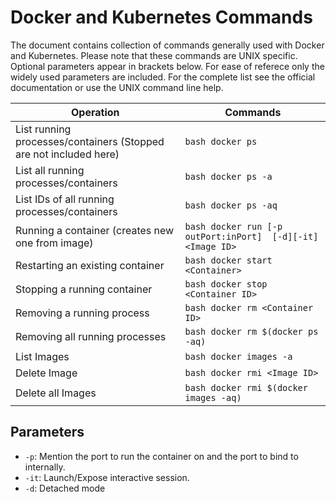 # Docker and Kubernetes Commands
The document contains collection of commands generally used with Docker and Kubernetes. Please note that these commands are UNIX specific.
Optional parameters appear in brackets below. For ease of referece only the widely used parameters are included. For the complete list see the official documentation or use the UNIX command line help.

Operation | Commands
--- | ---
List running processes/containers (Stopped are not included here) | ```bash docker ps ```
List all running processes/containers | ```bash docker ps -a```
List IDs of all running processes/containers | ```bash docker ps -aq```
Running a container (creates new one from image) | ```bash docker run [-p outPort:inPort]  [-d][-it] <Image ID>```
Restarting an existing container | ```bash docker start <Container>``` 
Stopping a running container | ```bash docker stop <Container ID>```
Removing a running process | ```bash docker rm <Container ID>```
Removing all running processes | ```bash docker rm $(docker ps -aq)```
List Images | ```bash docker images -a```
Delete Image | ```bash docker rmi <Image ID>```
Delete all Images | ```bash docker rmi $(docker images -aq)```

## Parameters
- `-p`: Mention the port to run the container on and the port to bind to internally.
- `-it`: Launch/Expose interactive session.
- `-d`: Detached mode
